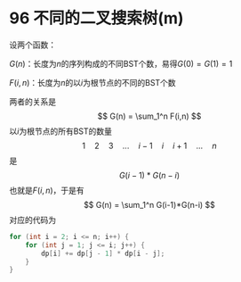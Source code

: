 # 96 不同的二叉搜索树(m)

设两个函数：

$G(n)$：长度为$n$的序列构成的不同BST个数，易得$G(0) =G(1)=1$ 

$F(i,n)$：长度为$n$的以$i$为根节点的不同的BST个数

两者的关系是
$$
G(n) = \sum_1^n F(i,n)
$$
以$i$为根节点的所有BST的数量
$$
1\quad 2 \quad 3 \quad ... \quad i-1 \quad i \quad i+1 \quad ... \quad n
$$
是
$$
G(i-1)*G(n-i)
$$
也就是$F(i,n)$，于是有
$$
G(n) = \sum_1^n G(i-1)*G(n-i)
$$
对应的代码为

```c++
for (int i = 2; i <= n; i++) {
	for (int j = 1; j <= i; j++) {
		dp[i] += dp[j - 1] * dp[i - j];
	}
}
```

